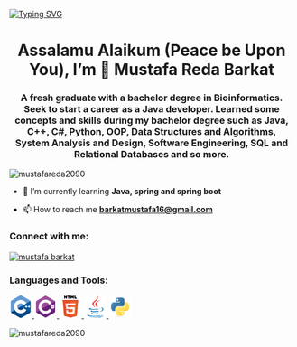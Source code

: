 <a href="https://git.io/typing-svg"><img src="https://readme-typing-svg.herokuapp.com?font=Fira+Code&weight=100&size=10&pause=1000&color=F2F722CF&background=000000F0&center=true&vCenter=true&random=true&width=435&separator=%3C&lines=System.out.print(%22Welcome+to+My+Profile%22);%3C%22O+Allah!+Direct+me+to+the+Right+Path+and+make+me+adhere+to+the+Straight+Path%22" alt="Typing SVG" /></a>


<h1 align="center">Assalamu Alaikum (Peace be Upon You), I’m 👋 Mustafa Reda Barkat</h1>
<h3 align="center">A fresh graduate with a bachelor degree in Bioinformatics. Seek to start a career as a Java developer. Learned some concepts and skills during my bachelor degree such as Java, C++, C#, Python, OOP, Data Structures and Algorithms, System Analysis and Design, Software Engineering, SQL and Relational Databases and so more. </h3>

<p align="left"> <img src="https://komarev.com/ghpvc/?username=mustafareda2090&label=Profile%20views&color=0e75b6&style=flat" alt="mustafareda2090" /> </p>



- 🌱 I’m currently learning **Java, spring and spring boot**

- 📫 How to reach me **barkatmustafa16@gmail.com**

<h3 align="left">Connect with me:</h3>
<p align="left">
<a href="[https://linkedin.com/in/mustafa barkat](https://www.linkedin.com/in/mustafa-b-70889b139/)" target="blank"><img align="center" src="https://raw.githubusercontent.com/rahuldkjain/github-profile-readme-generator/master/src/images/icons/Social/linked-in-alt.svg" alt="mustafa barkat" height="30" width="40" /></a>
</p>

<h3 align="left">Languages and Tools:</h3>
<p align="left"> <a href="https://www.w3schools.com/cpp/" target="_blank" rel="noreferrer"> <img src="https://raw.githubusercontent.com/devicons/devicon/master/icons/cplusplus/cplusplus-original.svg" alt="cplusplus" width="40" height="40"/> </a> <a href="https://www.w3schools.com/cs/" target="_blank" rel="noreferrer"> <img src="https://raw.githubusercontent.com/devicons/devicon/master/icons/csharp/csharp-original.svg" alt="csharp" width="40" height="40"/> </a> <a href="https://www.w3.org/html/" target="_blank" rel="noreferrer"> <img src="https://raw.githubusercontent.com/devicons/devicon/master/icons/html5/html5-original-wordmark.svg" alt="html5" width="40" height="40"/> </a> <a href="https://www.java.com" target="_blank" rel="noreferrer"> <img src="https://raw.githubusercontent.com/devicons/devicon/master/icons/java/java-original.svg" alt="java" width="40" height="40"/> </a> <a href="https://www.python.org" target="_blank" rel="noreferrer"> <img src="https://raw.githubusercontent.com/devicons/devicon/master/icons/python/python-original.svg" alt="python" width="40" height="40"/> </a> </p>

<p><img align="center" src="https://github-readme-stats.vercel.app/api/top-langs?username=mustafareda2090&show_icons=true&locale=en&layout=compact" alt="mustafareda2090" /></p>

